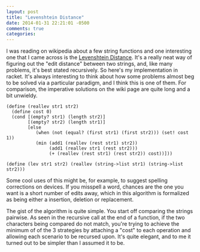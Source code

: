 ```yaml
---
layout: post
title: "Levenshtein Distance"
date: 2014-01-31 22:21:01 -0500
comments: true
categories: 
---
```


I was reading on wikipedia about a few string functions and one interesting 
one that I came across is the [Levenshtein Distance](http://en.wikipedia.org/wiki/Levenshtein_distance).
It's a really neat way of figuring out the "edit distance" between two strings,
and, like many problems, it's best stated recursively. So here's my
implementation in racket. It's always interesting to think about how some
problems almost beg to be solved via a particular paradigm, and I think this is one of them.
For comparison, the imperative solutions on the wiki page are quite long and a
bit unwieldy.  

``` racket
(define (reallev str1 str2)
  (define cost 0)
  (cond [(empty? str1) (length str2)]
        [(empty? str2) (length str1)]
        [else
           (when (not (equal? (first str1) (first str2))) (set! cost 1))
           (min (add1 (reallev (rest str1) str2))
                (add1 (reallev str1 (rest str2)))
                (+ (reallev (rest str1) (rest str2)) cost))]))

(define (lev str1 str2) (reallev (string->list str1) (string->list str2)))
```

Some cool uses of this might be, for example, to suggest spelling corrections on devices. If
you misspell a word, chances are the one you want is a short number of edits away, which in this
algorithm is formalized as being either a insertion, deletion or replacement.

The gist of the algorithm is quite simple. You start off comparing the strings pairwise.
As seen in the recursive call at the end of a function, if the two characters being 
compared do not match, you're trying to achieve the minimum of of the 3 strategies by attaching a 
"cost" to each operation and allowing each scenario to be recursed upon. It's quite elegant, and to me
it turned out to be simpler than I assumed it to be.

